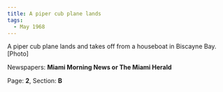```yaml
---  
title: A piper cub plane lands  
tags:  
  - May 1968  
---  
```

  
A piper cub plane lands and takes off from a houseboat in Biscayne Bay. [Photo]  
  
Newspapers: **Miami Morning News or The Miami Herald**  
  
Page: **2**, Section: **B** 
